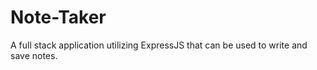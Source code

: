 # Note-Taker
A full stack application utilizing ExpressJS that can be used to write and save notes.
